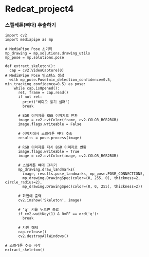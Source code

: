 # Redcat_project4
### 스켈레톤(뼈대) 추출하기
    
    import cv2
    import mediapipe as mp

    # MediaPipe Pose 초기화
    mp_drawing = mp.solutions.drawing_utils
    mp_pose = mp.solutions.pose

    def extract_skeleton():
      cap = cv2.VideoCapture(0)
    # MediaPipe Pose 인스턴스 생성    
      with mp_pose.Pose(min_detection_confidence=0.5, min_tracking_confidence=0.5) as pose:
        while cap.isOpened():
          ret, frame = cap.read()
          if not ret:
            print("비디오 읽기 실패")
            break
      
          # BGR 이미지를 RGB 이미지로 변환            
          image = cv2.cvtColor(frame, cv2.COLOR_BGR2RGB)
          image.flags.writeable = False
      
          # 이미지에서 스켈레톤 뼈대 추출            
          results = pose.process(image)
      
          # RGB 이미지를 다시 BGR 이미지로 변환            
          image.flags.writeable = True
          image = cv2.cvtColor(image, cv2.COLOR_RGB2BGR)
      
          # 스켈레톤 뼈대 그리기            
          mp_drawing.draw_landmarks(
            image, results.pose_landmarks, mp_pose.POSE_CONNECTIONS,
            mp_drawing.DrawingSpec(color=(0, 255, 0), thickness=2, circle_radius=2),
            mp_drawing.DrawingSpec(color=(0, 0, 255), thickness=2))
      
          # 화면에 출력           
          cv2.imshow('Skeleton', image)
      
          # 'q' 키를 누르면 종료            
          if cv2.waitKey(1) & 0xFF == ord('q'):
            break
      
          # 자원 해제    
          cap.release()
          cv2.destroyAllWindows()
      
    # 스켈레톤 추출 시작
    extract_skeleton()
